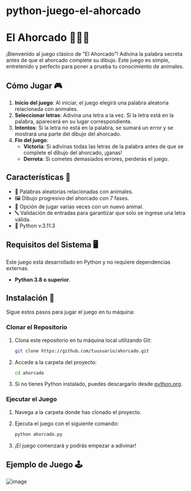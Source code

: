 # python-juego-el-ahorcado

# El Ahorcado 🧑‍🏫🧩

¡Bienvenido al juego clásico de "El Ahorcado"! Adivina la palabra secreta antes de que el ahorcado complete su dibujo. Este juego es simple, entretenido y perfecto para poner a prueba tu conocimiento de animales.

## Cómo Jugar 🎮

1. **Inicio del juego**: Al iniciar, el juego elegirá una palabra aleatoria relacionada con animales.
2. **Seleccionar letras**: Adivina una letra a la vez. Si la letra está en la palabra, aparecerá en su lugar correspondiente.
3. **Intentos**: Si la letra no está en la palabra, se sumará un error y se mostrará una parte del dibujo del ahorcado.
4. **Fin del juego**:
   - **Victoria**: Si adivinas todas las letras de la palabra antes de que se complete el dibujo del ahorcado, ¡ganas!
   - **Derrota**: Si cometes demasiados errores, perderás el juego.

## Características 📝

- 🎲 Palabras aleatorias relacionadas con animales.
- 🖼️ Dibujo progresivo del ahorcado con 7 fases.
- 🔄 Opción de jugar varias veces con un nuevo animal.
- 🔤 Validación de entradas para garantizar que solo se ingrese una letra válida.
- 🎲 Python v.3.11.3 

## Requisitos del Sistema 🖥️

Este juego está desarrollado en Python y no requiere dependencias externas.

- **Python 3.8 o superior**.

## Instalación 🔧

Sigue estos pasos para jugar el juego en tu máquina:

### Clonar el Repositorio

1. Clona este repositorio en tu máquina local utilizando Git:

    ```bash
    git clone https://github.com/tuusuario/ahorcado.git
    ```

2. Accede a la carpeta del proyecto:

    ```bash
    cd ahorcado
    ```

3. Si no tienes Python instalado, puedes descargarlo desde [python.org](https://www.python.org/downloads/).

### Ejecutar el Juego

1. Navega a la carpeta donde has clonado el proyecto.
2. Ejecuta el juego con el siguiente comando:

    ```bash
    python ahorcado.py
    ```

3. ¡El juego comenzará y podrás empezar a adivinar!

## Ejemplo de Juego 🕹️

![image](https://github.com/user-attachments/assets/f4fbe1b6-3738-4bcf-b1da-cf387ee34336)
